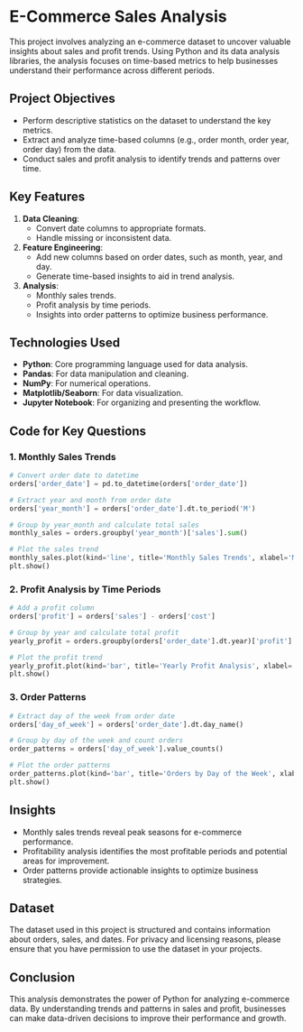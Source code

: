 # E-Commerce Sales Analysis

This project involves analyzing an e-commerce dataset to uncover valuable insights about sales and profit trends. Using Python and its data analysis libraries, the analysis focuses on time-based metrics to help businesses understand their performance across different periods.

## Project Objectives
- Perform descriptive statistics on the dataset to understand the key metrics.
- Extract and analyze time-based columns (e.g., order month, order year, order day) from the data.
- Conduct sales and profit analysis to identify trends and patterns over time.

## Key Features
1. **Data Cleaning**:
   - Convert date columns to appropriate formats.
   - Handle missing or inconsistent data.
2. **Feature Engineering**:
   - Add new columns based on order dates, such as month, year, and day.
   - Generate time-based insights to aid in trend analysis.
3. **Analysis**:
   - Monthly sales trends.
   - Profit analysis by time periods.
   - Insights into order patterns to optimize business performance.

## Technologies Used
- **Python**: Core programming language used for data analysis.
- **Pandas**: For data manipulation and cleaning.
- **NumPy**: For numerical operations.
- **Matplotlib/Seaborn**: For data visualization.
- **Jupyter Notebook**: For organizing and presenting the workflow.

## Code for Key Questions

### 1. Monthly Sales Trends
```python
# Convert order date to datetime
orders['order_date'] = pd.to_datetime(orders['order_date'])

# Extract year and month from order date
orders['year_month'] = orders['order_date'].dt.to_period('M')

# Group by year_month and calculate total sales
monthly_sales = orders.groupby('year_month')['sales'].sum()

# Plot the sales trend
monthly_sales.plot(kind='line', title='Monthly Sales Trends', xlabel='Month', ylabel='Total Sales')
plt.show()
```

### 2. Profit Analysis by Time Periods
```python
# Add a profit column
orders['profit'] = orders['sales'] - orders['cost']

# Group by year and calculate total profit
yearly_profit = orders.groupby(orders['order_date'].dt.year)['profit'].sum()

# Plot the profit trend
yearly_profit.plot(kind='bar', title='Yearly Profit Analysis', xlabel='Year', ylabel='Total Profit')
plt.show()
```

### 3. Order Patterns
```python
# Extract day of the week from order date
orders['day_of_week'] = orders['order_date'].dt.day_name()

# Group by day of the week and count orders
order_patterns = orders['day_of_week'].value_counts()

# Plot the order patterns
order_patterns.plot(kind='bar', title='Orders by Day of the Week', xlabel='Day', ylabel='Number of Orders')
plt.show()
``` 

## Insights
- Monthly sales trends reveal peak seasons for e-commerce performance.
- Profitability analysis identifies the most profitable periods and potential areas for improvement.
- Order patterns provide actionable insights to optimize business strategies.

## Dataset
The dataset used in this project is structured and contains information about orders, sales, and dates. For privacy and licensing reasons, please ensure that you have permission to use the dataset in your projects.

## Conclusion
This analysis demonstrates the power of Python for analyzing e-commerce data. By understanding trends and patterns in sales and profit, businesses can make data-driven decisions to improve their performance and growth.


